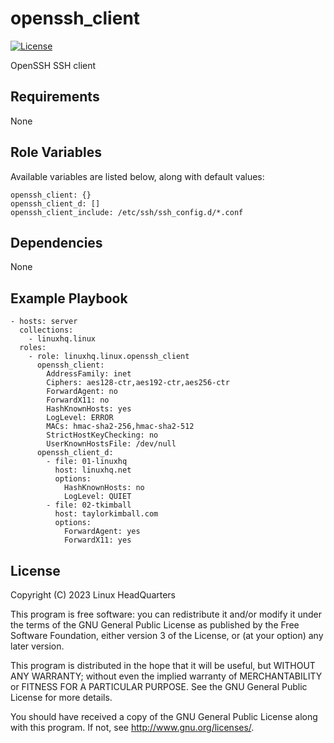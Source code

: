 # openssh\_client

[![License](https://img.shields.io/badge/license-GPLv3-lightgreen)](https://www.gnu.org/licenses/gpl-3.0.en.html#license-text)

OpenSSH SSH client

## Requirements

None

## Role Variables

Available variables are listed below, along with default values:

    openssh_client: {}
    openssh_client_d: []
    openssh_client_include: /etc/ssh/ssh_config.d/*.conf

## Dependencies

None

## Example Playbook

    - hosts: server
      collections:
        - linuxhq.linux
      roles:
        - role: linuxhq.linux.openssh_client
          openssh_client:
            AddressFamily: inet
            Ciphers: aes128-ctr,aes192-ctr,aes256-ctr
            ForwardAgent: no
            ForwardX11: no
            HashKnownHosts: yes
            LogLevel: ERROR
            MACs: hmac-sha2-256,hmac-sha2-512
            StrictHostKeyChecking: no
            UserKnownHostsFile: /dev/null
          openssh_client_d:
            - file: 01-linuxhq
              host: linuxhq.net
              options:
                HashKnownHosts: no
                LogLevel: QUIET
            - file: 02-tkimball
              host: taylorkimball.com
              options:
                ForwardAgent: yes
                ForwardX11: yes

## License

Copyright (C) 2023 Linux HeadQuarters

This program is free software: you can redistribute it and/or modify
it under the terms of the GNU General Public License as published by
the Free Software Foundation, either version 3 of the License, or
(at your option) any later version.

This program is distributed in the hope that it will be useful,
but WITHOUT ANY WARRANTY; without even the implied warranty of
MERCHANTABILITY or FITNESS FOR A PARTICULAR PURPOSE. See the
GNU General Public License for more details.

You should have received a copy of the GNU General Public License
along with this program. If not, see <http://www.gnu.org/licenses/>.
